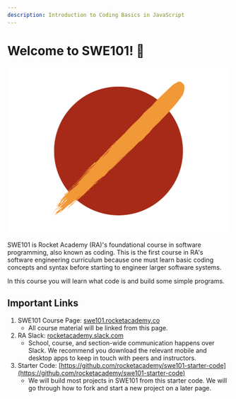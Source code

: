 ```yaml
---
description: Introduction to Coding Basics in JavaScript
---
```


# Welcome to SWE101! 🚀

![](.gitbook/assets/rocket-academy-favicon-big-4-3-1-.png)

SWE101 is Rocket Academy \(RA\)'s foundational course in software programming, also known as coding. This is the first course in RA's software engineering curriculum because one must learn basic coding concepts and syntax before starting to engineer larger software systems.

In this course you will learn what code is and build some simple programs.

## Important Links

1. SWE101 Course Page: [swe101.rocketacademy.co](https://swe101.rocketacademy.co)
   * All course material will be linked from this page.
2. RA Slack: [rocketacademy.slack.com](https://github.com/rocketacademy/swe101/tree/6b08702a2474a3fb5a286b7f690032985ad8ad30/rocketacademy.slack.com)
   * School, course, and section-wide communication happens over Slack. We recommend you download the relevant mobile and desktop apps to keep in touch with peers and instructors.
3. Starter Code: [https://github.com/rocketacademy/swe101-starter-code](https://github.com/rocketacademy/swe101-starter-code)
   * We will build most projects in SWE101 from this starter code. We will go through how to fork and start a new project on a later page.

